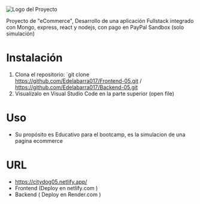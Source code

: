 ![Logo del Proyecto](https://github.com/Edelabarra017/Frontend-05/assets/146544229/e66980f2-b5b3-4ba8-880e-6fcf2e18134a)

Proyecto de "eCommerce", Desarrollo de una aplicación Fullstack integrado con Mongo, express, react y nodejs, con pago en PayPal Sandbox (solo simulación)

# Instalación

1. Clona el repositorio: `git clone https://github.com/Edelabarra017/Frontend-05.git   /   https://github.com/Edelabarra017/Backend-05.git
2. Visualízalo en Visual Studio Code en la parte superior (open file)


# Uso

- Su propósito es Educativo para el bootcamp, es la simulacion de una pagina ecommerce 


 # URL 

 - https://citydog05.netlify.app/
 - Frontend (Deploy en netlify.com  )
 - Backend ( Deploy en Render.com )
